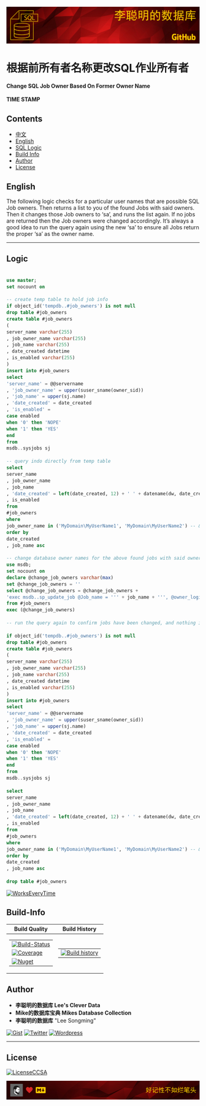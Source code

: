 ![CLEVER DATA GIT REPO](https://raw.githubusercontent.com/LiCongMingDeShujuku/git-resources/master/0-clever-data-github.png "李聪明的数据库")

# 根据前所有者名称更改SQL作业所有者
#### Change SQL Job Owner Based On Former Owner Name
**TIME STAMP**

## Contents

- [中文](#中文)
- [English](#English)
- [SQL Logic](#Logic)
- [Build Info](#Build-Info)
- [Author](#Author)
- [License](#License) 


## English
The following logic checks for a particular user names that are possible SQL Job owners. Then returns a list to you of the found Jobs with said owners. Then it changes those Job owners to ‘sa’, and runs the list again. If no jobs are returned then the Job owners were changed accordingly. It’s always a good idea to run the query again using the new ‘sa’ to ensure all Jobs return the proper ‘sa’ as the owner name.

---
## Logic
```SQL

use master;
set nocount on
 
-- create temp table to hold job info
if object_id('tempdb..#job_owners') is not null
drop table #job_owners
create table #job_owners
(
server_name varchar(255)
, job_owner_name varchar(255)
, job_name varchar(255)
, date_created datetime
, is_enabled varchar(255)
)
insert into #job_owners
select
'server_name' = @@servername
, 'job_owner_name' = upper(suser_sname(owner_sid))
, 'job_name' = upper(sj.name)
, 'date_created' = date_created
, 'is_enabled' =
case enabled
when '0' then 'NOPE'
when '1' then 'YES'
end
from
msdb..sysjobs sj
 
-- query indo directly from temp table
select
server_name
, job_owner_name
, job_name
, 'date_created' = left(date_created, 12) + ' ' + datename(dw, date_created)
, is_enabled
from
#job_owners
where
job_owner_name in ('MyDomain\MyUserName1', 'MyDomain\MyUserName2') -- &lt;-- find jobs with these owners
order by
date_created
, job_name asc
 
-- change database owner names for the above found jobs with said owners. change job owners to 'sa'
use msdb;
set nocount on
declare @change_job_owners varchar(max)
set @change_job_owners = ''
select @change_job_owners = @change_job_owners +
'exec msdb..sp_update_job @Job_name = ''' + job_name + ''', @owner_login_name = ''sa'';' + char(10)
from #job_owners
exec (@change_job_owners)
 
-- run the query again to confirm jobs have been changed, and nothing is returned.
 
if object_id('tempdb..#job_owners') is not null
drop table #job_owners
create table #job_owners
(
server_name varchar(255)
, job_owner_name varchar(255)
, job_name varchar(255)
, date_created datetime
, is_enabled varchar(255)
)
insert into #job_owners
select
'server_name' = @@servername
, 'job_owner_name' = upper(suser_sname(owner_sid))
, 'job_name' = upper(sj.name)
, 'date_created' = date_created
, 'is_enabled' =
case enabled
when '0' then 'NOPE'
when '1' then 'YES'
end
from
msdb..sysjobs sj
 
select
server_name
, job_owner_name
, job_name
, 'date_created' = left(date_created, 12) + ' ' + datename(dw, date_created)
, is_enabled
from
#job_owners
where
job_owner_name in ('MyDomain\MyUserName1', 'MyDomain\MyUserName2') -- &lt;-- find jobs with these owners
order by
date_created
, job_name asc
 
drop table #job_owners

```



[![WorksEveryTime](https://forthebadge.com/images/badges/60-percent-of-the-time-works-every-time.svg)](https://shitday.de/)

## Build-Info

| Build Quality | Build History |
|--|--|
|<table><tr><td>[![Build-Status](https://ci.appveyor.com/api/projects/status/pjxh5g91jpbh7t84?svg?style=flat-square)](#)</td></tr><tr><td>[![Coverage](https://coveralls.io/repos/github/tygerbytes/ResourceFitness/badge.svg?style=flat-square)](#)</td></tr><tr><td>[![Nuget](https://img.shields.io/nuget/v/TW.Resfit.Core.svg?style=flat-square)](#)</td></tr></table>|<table><tr><td>[![Build history](https://buildstats.info/appveyor/chart/tygerbytes/resourcefitness)](#)</td></tr></table>|

## Author

- **李聪明的数据库 Lee's Clever Data**
- **Mike的数据库宝典 Mikes Database Collection**
- **李聪明的数据库** "Lee Songming"

[![Gist](https://img.shields.io/badge/Gist-李聪明的数据库-<COLOR>.svg)](https://gist.github.com/congmingshuju)
[![Twitter](https://img.shields.io/badge/Twitter-mike的数据库宝典-<COLOR>.svg)](https://twitter.com/mikesdatawork?lang=en)
[![Wordpress](https://img.shields.io/badge/Wordpress-mike的数据库宝典-<COLOR>.svg)](https://mikesdatawork.wordpress.com/)

---
## License
[![LicenseCCSA](https://img.shields.io/badge/License-CreativeCommonsSA-<COLOR>.svg)](https://creativecommons.org/share-your-work/licensing-types-examples/)

![Lee Songming](https://raw.githubusercontent.com/LiCongMingDeShujuku/git-resources/master/1-clever-data-github.png "李聪明的数据库")

